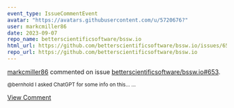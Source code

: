 ```yaml
---
event_type: IssueCommentEvent
avatar: "https://avatars.githubusercontent.com/u/5720676?"
user: markcmiller86
date: 2023-09-07
repo_name: betterscientificsoftware/bssw.io
html_url: https://github.com/betterscientificsoftware/bssw.io/issues/653
repo_url: https://github.com/betterscientificsoftware/bssw.io
---
```


<a href='https://github.com/markcmiller86' target='_blank'>markcmiller86</a> commented on issue <a href='https://github.com/betterscientificsoftware/bssw.io/issues/653' target='_blank'>betterscientificsoftware/bssw.io#653</a>.

<small>@bernhold I asked ChatGPT for some info on this......</small>

<a href='https://github.com/betterscientificsoftware/bssw.io/issues/653' target='_blank'>View Comment</a>